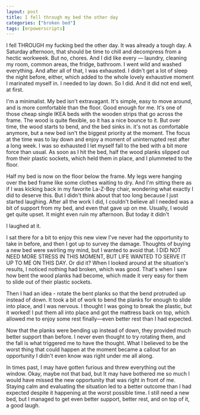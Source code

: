 ```yaml
---
layout: post
title: I fell through my bed the other day
categories: ["broken bed"]
tags: [mrpowerscripts]
---
```


I fell THROUGH my fucking bed the other day. It was already a tough day. A Saturday afternoon, that should be time to chill and decompress from a hectic workweek. But no, chores. And I did like every — laundry, cleaning my room, common areas, the fridge, bathroom. I went wild and washed everything.  And after all of that, I was exhausted. I didn't get a lot of sleep the night before, either, which added to the whole lovely exhaustive moment I marinated myself in. I needed to lay down. So I did. And it did not end well, at first.

I'm a minimalist. My bed isn't extravagant. It's simple, easy to move around, and is more comfortable than the floor. Good enough for me. It's one of those cheap single IKEA beds with the wooden strips that go across the frame. The wood is quite flexible, so it has a nice bounce to it. But over time, the wood starts to bend, and the bed sinks in. it's not as comfortable anymore, but a new bed isn't the biggest priority at the moment. The focus at the time was to lay down and enjoy a moment of uninterrupted rest after a long week. I was so exhausted I let myself fall to the bed with a bit more force than usual. As soon as I hit the bed, half the wood planks slipped out from their plastic sockets, which held them in place, and I plummeted to the floor.

Half my bed is now on the floor below the frame. My legs were hanging over the bed frame like some clothes waiting to dry. And I'm sitting there as if I was kicking back in my favorite La-Z-Boy chair, wondering what exactly I did to deserve this. But I didn't think about that too long because I just started laughing. After all the work I did, I couldn't believe all I needed was a bit of support from my bed, and even that gave up on me. Usually, I would get quite upset. It might even ruin my afternoon. But today it didn't

I laughed at it.

I sat there for a bit to enjoy this new view I've never had the opportunity to take in before, and then I got up to survey the damage. Thoughts of buying a new bed were swirling my mind, but I wanted to avoid that. I DID NOT NEED MORE STRESS IN THIS MOMENT, BUT LIFE WANTED TO SERVE IT UP TO ME ON THIS DAY. Or did it? When I looked around at the situation's results, I noticed nothing had broken, which was good. That's when I saw how bent the wood planks had become, which made it very easy for them to slide out of their plastic sockets. 

Then I had an idea - rotate the bent planks so that the bend protruded up instead of down. It took a bit of work to bend the planks for enough to slide into place, and I was nervous. I thought I was going to break the plastic, but it worked! I put them all into place and got the mattress back on top, which allowed me to enjoy some rest finally—even better rest than I had expected.

Now that the planks were bending up instead of down, they provided much better support than before. I never even thought to try rotating them, and the fall is what triggered me to have the thought. What I believed to be the worst thing that could happen at the moment became a callout for an opportunity I didn't even know was right under me all along. 

In times past, I may have gotten furious and threw everything out the window. Okay, maybe not that bad, but It may have bothered me so much  I would have missed the new opportunity that was right in front of me. Staying calm and evaluating the situation led to a better outcome than I had expected despite it happening at the worst possible time. I still need a new bed, but I managed to get even better support, better rest, and on top of it, a good laugh.